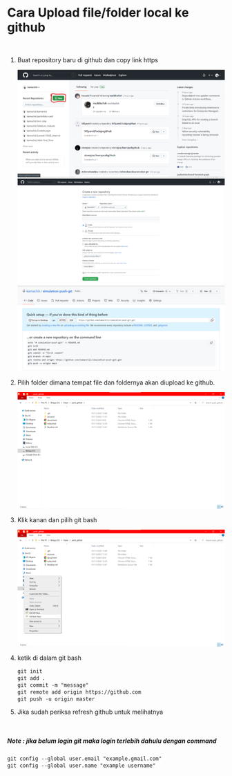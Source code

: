 <h1>Cara Upload file/folder local ke github</h1>
<br>
<ol>
<li>Buat repository baru di github dan copy link https

![Create new repository](https://github.com/kamachiii/push_git/blob/master/resource/img/create-new.png)
![Rename repository](https://github.com/kamachiii/push_git/blob/master/resource/img/rename.png)
![Copy link https](https://github.com/kamachiii/push_git/blob/master/resource/img/copy.png)
</li>
<li>Pilih folder dimana tempat file dan foldernya akan diupload ke github.</li>

![Select folder](https://github.com/kamachiii/push_git/blob/master/resource/img/select-folder.png)
<li>Klik kanan dan pilih git bash</li>

![right click to git bash](https://github.com/kamachiii/push_git/blob/master/resource/img/rightclick-folder.png)
<li>ketik di dalam git bash
   
    git init
    git add .
    git commit -m "message"
    git remote add origin https://github.com
    git push -u origin master
</li>
<li>Jika sudah periksa refresh github untuk melihatnya</li>
</ol>
<br>
<h5>Note : jika belum login git maka login terlebih dahulu dengan command </h5>

    git config --global user.email "example.gmail.com"
    git config --global user.name "example username"
